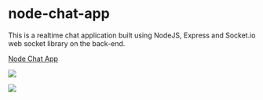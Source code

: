 # node-chat-app
This is a realtime chat application built using NodeJS, Express and Socket.io web socket library on the back-end.

[Node Chat App](https://bebeto-node-chat-app.herokuapp.com/)

![](http://i.imgur.com/1NIRbZU.png)

![](https://i.imgur.com/0GTf2lL.png)
